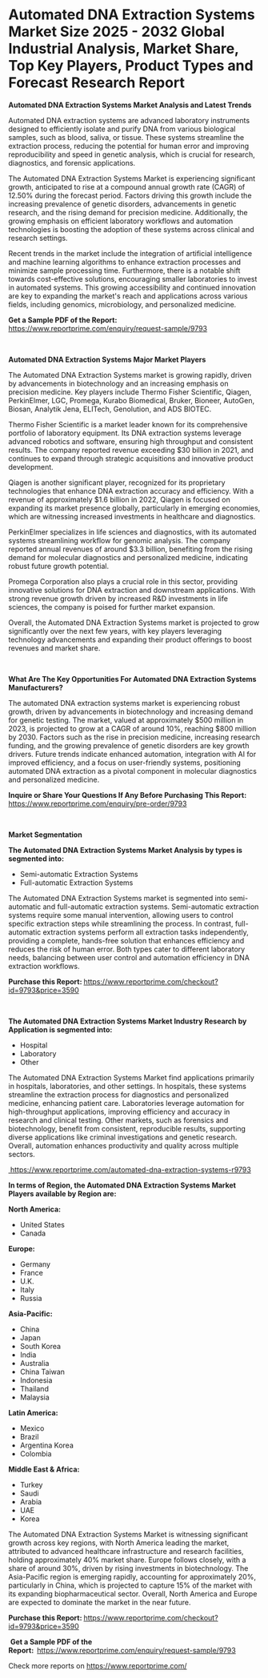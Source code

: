 <p><h1>Automated DNA Extraction Systems Market Size 2025 - 2032 Global Industrial Analysis, Market Share, Top Key Players, Product Types and Forecast Research Report</h1></p><p><strong>Automated DNA Extraction Systems Market Analysis and Latest Trends</strong></p>
<p><p>Automated DNA extraction systems are advanced laboratory instruments designed to efficiently isolate and purify DNA from various biological samples, such as blood, saliva, or tissue. These systems streamline the extraction process, reducing the potential for human error and improving reproducibility and speed in genetic analysis, which is crucial for research, diagnostics, and forensic applications.</p><p>The Automated DNA Extraction Systems Market is experiencing significant growth, anticipated to rise at a compound annual growth rate (CAGR) of 12.50% during the forecast period. Factors driving this growth include the increasing prevalence of genetic disorders, advancements in genetic research, and the rising demand for precision medicine. Additionally, the growing emphasis on efficient laboratory workflows and automation technologies is boosting the adoption of these systems across clinical and research settings.</p><p>Recent trends in the market include the integration of artificial intelligence and machine learning algorithms to enhance extraction processes and minimize sample processing time. Furthermore, there is a notable shift towards cost-effective solutions, encouraging smaller laboratories to invest in automated systems. This growing accessibility and continued innovation are key to expanding the market's reach and applications across various fields, including genomics, microbiology, and personalized medicine.</p></p>
<p><strong>Get a Sample PDF of the Report:&nbsp;</strong> <a href="https://www.reportprime.com/enquiry/request-sample/9793?utm_campaign=2533&utm_medium=2&utm_source=Github&utm_content=ia&utm_term=20032025&utm_id=automated-dna-extraction-systems">https://www.reportprime.com/enquiry/request-sample/9793</a></p>
<p>&nbsp;</p>
<p><strong>Automated DNA Extraction Systems Major Market Players</strong></p>
<p><p>The Automated DNA Extraction Systems market is growing rapidly, driven by advancements in biotechnology and an increasing emphasis on precision medicine. Key players include Thermo Fisher Scientific, Qiagen, PerkinElmer, LGC, Promega, Kurabo Biomedical, Bruker, Bioneer, AutoGen, Biosan, Analytik Jena, ELITech, Genolution, and ADS BIOTEC.</p><p>Thermo Fisher Scientific is a market leader known for its comprehensive portfolio of laboratory equipment. Its DNA extraction systems leverage advanced robotics and software, ensuring high throughput and consistent results. The company reported revenue exceeding $30 billion in 2021, and continues to expand through strategic acquisitions and innovative product development.</p><p>Qiagen is another significant player, recognized for its proprietary technologies that enhance DNA extraction accuracy and efficiency. With a revenue of approximately $1.6 billion in 2022, Qiagen is focused on expanding its market presence globally, particularly in emerging economies, which are witnessing increased investments in healthcare and diagnostics.</p><p>PerkinElmer specializes in life sciences and diagnostics, with its automated systems streamlining workflow for genomic analysis. The company reported annual revenues of around $3.3 billion, benefiting from the rising demand for molecular diagnostics and personalized medicine, indicating robust future growth potential.</p><p>Promega Corporation also plays a crucial role in this sector, providing innovative solutions for DNA extraction and downstream applications. With strong revenue growth driven by increased R&D investments in life sciences, the company is poised for further market expansion.</p><p>Overall, the Automated DNA Extraction Systems market is projected to grow significantly over the next few years, with key players leveraging technology advancements and expanding their product offerings to boost revenues and market share.</p></p>
<p>&nbsp;</p>
<p><strong>What Are The Key Opportunities For Automated DNA Extraction Systems Manufacturers?</strong></p>
<p><p>The automated DNA extraction systems market is experiencing robust growth, driven by advancements in biotechnology and increasing demand for genetic testing. The market, valued at approximately $500 million in 2023, is projected to grow at a CAGR of around 10%, reaching $800 million by 2030. Factors such as the rise in precision medicine, increasing research funding, and the growing prevalence of genetic disorders are key growth drivers. Future trends indicate enhanced automation, integration with AI for improved efficiency, and a focus on user-friendly systems, positioning automated DNA extraction as a pivotal component in molecular diagnostics and personalized medicine.</p></p>
<p><strong>Inquire or Share Your Questions If Any Before Purchasing This Report:</strong> <a href="https://www.reportprime.com/enquiry/pre-order/9793?utm_campaign=2533&utm_medium=2&utm_source=Github&utm_content=ia&utm_term=20032025&utm_id=automated-dna-extraction-systems">https://www.reportprime.com/enquiry/pre-order/9793</a></p>
<p>&nbsp;</p>
<p><strong>Market Segmentation</strong></p>
<p><strong>The Automated DNA Extraction Systems Market Analysis by types is segmented into:</strong></p>
<p><ul><li>Semi-automatic Extraction Systems</li><li>Full-automatic Extraction Systems</li></ul></p>
<p><p>The Automated DNA Extraction Systems market is segmented into semi-automatic and full-automatic extraction systems. Semi-automatic extraction systems require some manual intervention, allowing users to control specific extraction steps while streamlining the process. In contrast, full-automatic extraction systems perform all extraction tasks independently, providing a complete, hands-free solution that enhances efficiency and reduces the risk of human error. Both types cater to different laboratory needs, balancing between user control and automation efficiency in DNA extraction workflows.</p></p>
<p><strong>Purchase this Report:&nbsp;</strong><a href="https://www.reportprime.com/checkout?id=9793&price=3590&utm_campaign=2533&utm_medium=2&utm_source=Github&utm_content=ia&utm_term=20032025&utm_id=automated-dna-extraction-systems">https://www.reportprime.com/checkout?id=9793&price=3590</a></p>
<p>&nbsp;</p>
<p><strong>The Automated DNA Extraction Systems Market Industry Research by Application is segmented into:</strong></p>
<p><ul><li>Hospital</li><li>Laboratory</li><li>Other</li></ul></p>
<p><p>The Automated DNA Extraction Systems Market find applications primarily in hospitals, laboratories, and other settings. In hospitals, these systems streamline the extraction process for diagnostics and personalized medicine, enhancing patient care. Laboratories leverage automation for high-throughput applications, improving efficiency and accuracy in research and clinical testing. Other markets, such as forensics and biotechnology, benefit from consistent, reproducible results, supporting diverse applications like criminal investigations and genetic research. Overall, automation enhances productivity and quality across multiple sectors.</p></p>
<p><a href="https://www.reportprime.com/automated-dna-extraction-systems-r9793?utm_campaign=2533&utm_medium=2&utm_source=Github&utm_content=ia&utm_term=20032025&utm_id=automated-dna-extraction-systems">&nbsp;https://www.reportprime.com/automated-dna-extraction-systems-r9793</a></p>
<p><strong>In terms of Region, the Automated DNA Extraction Systems Market Players available by Region are:</strong></p>
<p>
    <p> <strong> North America: </strong>
        <ul>
            <li>United States</li>
            <li>Canada</li>
        </ul>
        </p> 
    <p> <strong> Europe: </strong>
        <ul>
            <li>Germany</li>
            <li>France</li>
            <li>U.K.</li>
            <li>Italy</li>
            <li>Russia</li>
        </ul>
        </p> 
    <p> <strong> Asia-Pacific: </strong>
        <ul>
            <li>China</li>
            <li>Japan</li>
            <li>South Korea</li>
            <li>India</li>
            <li>Australia</li>
            <li>China Taiwan</li>
            <li>Indonesia</li>
            <li>Thailand</li>
            <li>Malaysia</li>
        </ul>
        </p> 
    <p> <strong> Latin America: </strong>
        <ul>
            <li>Mexico</li>
            <li>Brazil</li>
            <li>Argentina Korea</li>
            <li>Colombia</li>
        </ul>
        </p> 
    <p> <strong> Middle East & Africa: </strong>
        <ul>
            <li>Turkey</li>
            <li>Saudi</li>
            <li>Arabia</li>
            <li>UAE</li>
            <li>Korea</li>
        </ul>
    </p>
    </p>
<p><p>The Automated DNA Extraction Systems Market is witnessing significant growth across key regions, with North America leading the market, attributed to advanced healthcare infrastructure and research facilities, holding approximately 40% market share. Europe follows closely, with a share of around 30%, driven by rising investments in biotechnology. The Asia-Pacific region is emerging rapidly, accounting for approximately 20%, particularly in China, which is projected to capture 15% of the market with its expanding biopharmaceutical sector. Overall, North America and Europe are expected to dominate the market in the near future.</p></p>
<p><strong>Purchase this Report: </strong><a href="https://www.reportprime.com/checkout?id=9793&price=3590&utm_campaign=2533&utm_medium=2&utm_source=Github&utm_content=ia&utm_term=20032025&utm_id=automated-dna-extraction-systems">https://www.reportprime.com/checkout?id=9793&price=3590</a></p>
<p>&nbsp;<strong>Get a Sample PDF of the Report:&nbsp;&nbsp;</strong><a href="https://www.reportprime.com/enquiry/request-sample/9793?utm_campaign=2533&utm_medium=2&utm_source=Github&utm_content=ia&utm_term=20032025&utm_id=automated-dna-extraction-systems">https://www.reportprime.com/enquiry/request-sample/9793</a></p>
<p><strong></strong></p>
<p>Check more reports on <a href="https://www.reportprime.com/?utm_campaign=2533&utm_medium=2&utm_source=Github&utm_content=ia&utm_term=20032025&utm_id=automated-dna-extraction-systems">https://www.reportprime.com/</a></p>